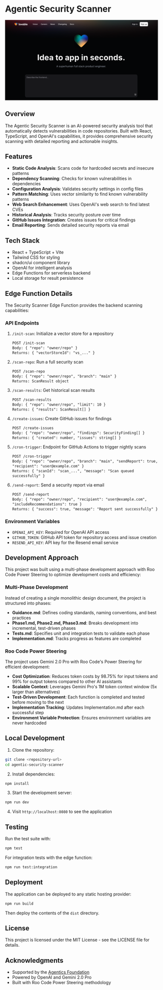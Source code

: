 
# Agentic Security Scanner

![Agentic Security Scanner](public/og-image.png)

## Overview

The Agentic Security Scanner is an AI-powered security analysis tool that automatically detects vulnerabilities in code repositories. Built with React, TypeScript, and OpenAI's capabilities, it provides comprehensive security scanning with detailed reporting and actionable insights.

## Features

- **Static Code Analysis**: Scans code for hardcoded secrets and insecure patterns
- **Dependency Scanning**: Checks for known vulnerabilities in dependencies
- **Configuration Analysis**: Validates security settings in config files
- **Pattern Matching**: Uses vector similarity to find known vulnerability patterns
- **Web Search Enhancement**: Uses OpenAI's web search to find latest CVEs
- **Historical Analysis**: Tracks security posture over time
- **GitHub Issues Integration**: Creates issues for critical findings
- **Email Reporting**: Sends detailed security reports via email

## Tech Stack

- React + TypeScript + Vite
- Tailwind CSS for styling
- shadcn/ui component library
- OpenAI for intelligent analysis
- Edge Functions for serverless backend
- Local storage for result persistence

## Edge Function Details

The Security Scanner Edge Function provides the backend scanning capabilities:

### API Endpoints

1. `/init-scan`: Initialize a vector store for a repository
   ```
   POST /init-scan
   Body: { "repo": "owner/repo" }
   Returns: { "vectorStoreId": "vs_..." }
   ```

2. `/scan-repo`: Run a full security scan
   ```
   POST /scan-repo
   Body: { "repo": "owner/repo", "branch": "main" }
   Returns: ScanResult object
   ```

3. `/scan-results`: Get historical scan results
   ```
   POST /scan-results
   Body: { "repo": "owner/repo", "limit": 10 }
   Returns: { "results": ScanResult[] }
   ```

4. `/create-issues`: Create GitHub issues for findings
   ```
   POST /create-issues
   Body: { "repo": "owner/repo", "findings": SecurityFinding[] }
   Returns: { "created": number, "issues": string[] }
   ```

5. `/cron-trigger`: Endpoint for GitHub Actions to trigger nightly scans
   ```
   POST /cron-trigger
   Body: { "repo": "owner/repo", "branch": "main", "sendReport": true, "recipient": "user@example.com" }
   Returns: { "scanId": "scan_...", "message": "Scan queued successfully" }
   ```

6. `/send-report`: Send a security report via email
   ```
   POST /send-report
   Body: { "repo": "owner/repo", "recipient": "user@example.com", "includeRecommendations": true }
   Returns: { "success": true, "message": "Report sent successfully" }
   ```

### Environment Variables

- `OPENAI_API_KEY`: Required for OpenAI API access
- `GITHUB_TOKEN`: GitHub API token for repository access and issue creation
- `RESEND_API_KEY`: API key for the Resend email service

## Development Approach

This project was built using a multi-phase development approach with Roo Code Power Steering to optimize development costs and efficiency:

### Multi-Phase Development 

Instead of creating a single monolithic design document, the project is structured into phases:

- **Guidance.md**: Defines coding standards, naming conventions, and best practices
- **Phase1.md, Phase2.md, Phase3.md**: Breaks development into incremental, test-driven phases
- **Tests.md**: Specifies unit and integration tests to validate each phase
- **Implementation.md**: Tracks progress as features are completed

### Roo Code Power Steering

The project uses Gemini 2.0 Pro with Roo Code's Power Steering for efficient development:

- **Cost Optimization**: Reduces token costs by 98.75% for input tokens and 99% for output tokens compared to other AI assistants
- **Scalable Context**: Leverages Gemini Pro's 1M token context window (5x larger than alternatives)
- **Test-Driven Development**: Each function is completed and tested before moving to the next
- **Implementation Tracking**: Updates Implementation.md after each successful step
- **Environment Variable Protection**: Ensures environment variables are never hardcoded

## Local Development

1. Clone the repository:
```sh
git clone <repository-url>
cd agentic-security-scanner
```

2. Install dependencies:
```sh
npm install
```

3. Start the development server:
```sh
npm run dev
```

4. Visit `http://localhost:8080` to see the application

## Testing

Run the test suite with:

```sh
npm test
```

For integration tests with the edge function:

```sh
npm run test:integration
```

## Deployment

The application can be deployed to any static hosting provider:

```sh
npm run build
```

Then deploy the contents of the `dist` directory.

## License

This project is licensed under the MIT License - see the LICENSE file for details.

## Acknowledgments

- Supported by the [Agentics Foundation](https://agentics.org)
- Powered by OpenAI and Gemini 2.0 Pro
- Built with Roo Code Power Steering methodology
